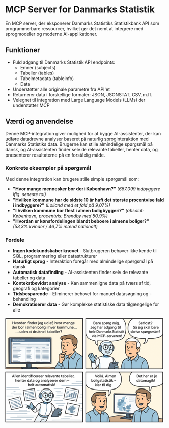 # MCP Server for Danmarks Statistik

En MCP server, der eksponerer Danmarks Statistiks Statistikbank API som programmerbare ressourcer, hvilket gør det nemt at integrere med sprogmodeller og moderne AI-applikationer.

## Funktioner

- Fuld adgang til Danmarks Statistik API endpoints:
  - Emner (subjects)
  - Tabeller (tables)
  - Tabelmetadata (tableinfo)
  - Data
- Understøtter alle originale parametre fra API'et
- Returnerer data i forskellige formater: JSON, JSONSTAT, CSV, m.fl.
- Velegnet til integration med Large Language Models (LLMs) der understøtter MCP

## Værdi og anvendelse

Denne MCP-integration giver mulighed for at bygge AI-assistenter, der kan udføre datadrevne analyser baseret på naturlig sproginteraktion med Danmarks Statistiks data. Brugerne kan stille almindelige spørgsmål på dansk, og AI-assistenten finder selv de relevante tabeller, henter data, og præsenterer resultaterne på en forståelig måde.

### Konkrete eksempler på spørgsmål

Med denne integration kan brugere stille simple spørgsmål som:

- **"Hvor mange mennesker bor der i København?"** *(667.099 indbyggere iflg. seneste tal)*
- **"Hvilken kommune har de sidste 10 år haft det største procentvise fald i indbyggere?"** *(Lolland med et fald på 9,07%)*
- **"I hvilken kommune bor flest i almen boligbyggeri?"** *(absolut: København, procentvis: Brøndby med 50,9%)*
- **"Hvordan er kønsfordelingen blandt beboere i almene boliger?"** *(53,3% kvinder / 46,7% mænd nationalt)*

### Fordele

- **Ingen kodekundskaber krævet** - Slutbrugeren behøver ikke kende til SQL, programmering eller datastrukturer
- **Naturligt sprog** - Interaktion foregår med almindelige spørgsmål på dansk
- **Automatisk datafinding** - AI-assistenten finder selv de relevante tabeller og data
- **Kontekstbevidst analyse** - Kan sammenligne data på tværs af tid, geografi og kategorier
- **Tidsbesparende** - Eliminerer behovet for manuel datasøgning og -behandling
- **Demokratiserer data** - Gør komplekse statistiske data tilgængelige for alle

![Danmarks Statistik MCP Demo](images/comic.png)

